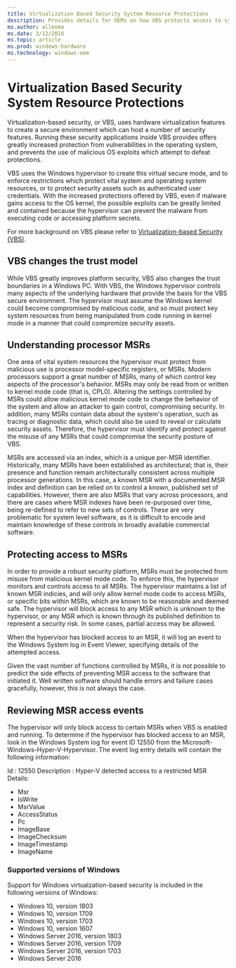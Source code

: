 ```yaml
---
title: Virtualization Based Security System Resource Protections  
description: Provides details for OEMs on how VBS protects access to system resources
ms.author: allenma
ms.date: 3/12/2018
ms.topic: article
ms.prod: windows-hardware
ms.technology: windows-oem
---
```

# Virtualization Based Security System Resource Protections

Virtualization-based security, or VBS, uses hardware virtualization features to create a secure environment which can host a number of security features. Running these security applications inside VBS provides offers greatly increased protection from vulnerabilities in the operating system, and prevents the use of malicious OS exploits which attempt to defeat protections.

VBS uses the Windows hypervisor to create this virtual secure mode, and to enforce restrictions which protect vital system and operating system resources, or to protect security assets such as authenticated user credentials. With the increased protections offered by VBS, even if malware gains access to the OS kernel, the possible exploits can be greatly limited and contained because the hypervisor can prevent the malware from executing code or accessing platform secrets.

For more background on VBS please refer to [Virtualization-based Security (VBS)](OEM-VBS.md).

## VBS changes the trust model

While VBS greatly improves platform security, VBS also changes the trust boundaries in a Windows PC. With VBS, the Windows hypervisor controls many aspects of the underlying hardware that provide the basis for the VBS secure enviromnent. The hypervisor must assume the Windows kernel could become compromised by malicious code, and so must protect key system resources from being manipulated from code running in kernel mode in a manner that could compromize security assets.

## Understanding processor MSRs

One area of vital system resources the hypervisor must protect from malicious use is processor model-specific registers, or MSRs. Modern processors support a great number of MSRs, many of which control key aspects of the processor's behavior. MSRs may only be read from or written to kernel mode code (that is, CPL0). Altering the settings controlled by MSRs could allow malicious kernel mode code to change the behavior of the system and allow an attacker to gain control, compromising security. In addition, many MSRs contain data about the system's operation, such as tracing or diagnostic data, which could also be used to reveal or calculate security assets. Therefore, the hypervisor must identify and protect against the misuse of any MSRs that could compromise the security posture of VBS.

MSRs are accessed via an index, which is a unique per-MSR identifier. Historically, many MSRs have been established as architectural; that is, their presence and function remain architecturally consistent across multiple processor generations. In this case, a known MSR with a documented MSR index and definition can be relied on to control a known, published set of capabilities. However, there are also MSRs that vary across processors, and there are cases where MSR indexes have been re-purposed over time, being re-defined to refer to new sets of controls. These are very problematic for system level software, as it is difficult to encode and maintain knowledge of these controls in broadly available commercial software.

## Protecting access to MSRs

In order to provide a robust security platform, MSRs must be protected from misuse from malicious kernel mode code. To enforce this, the hypervisor monitors and controls access to all MSRs. The hypervisor maintains a list of known MSR indicies, and will only allow kernel mode code to access MSRs, or specific bits within MSRs, which are known to be reasonable and deemed safe. The hypervisor will block access to any MSR which is unknown to the hypervisor, or any MSR which is known through its published definition to represent a security risk. In some cases, partial access may be allowed.

When the hypervisor has blocked access to an MSR, it will log an event to the Windows System log in Event Viewer, specifying details of the attempted access.

Given the vast number of functions controlled by MSRs, it is not possible to predict the side effects of preventing MSR access to the software that initiated it. Well written software should handle errors and failure cases gracefully, however, this is not always the case.

## Reviewing MSR access events

The hypervisor will only block access to certain MSRs when VBS is enabled and running. To determine if the hypervisor has blocked access to an MSR, look in the Windows System log for event ID 12550 from the Microsoft-Windows-Hyper-V-Hypervisor. The event log entry details will contain the following information:

Id          : 12550
Description : Hyper-V detected access to a restricted MSR
Details:
* Msr
* IsWrite
* MsrValue
* AccessStatus
* Pc
* ImageBase
* ImageChecksum
* ImageTimestamp
* ImageName

### Supported versions of Windows

Support for Windows virtualzation-based security is included in the following versions of Windows:


* Windows 10, version 1803
* Windows 10, version 1709
* Windows 10, version 1703
* Windows 10, version 1607
* Windows Server 2016, version 1803
* Windows Server 2016, version 1709
* Windows Server 2016, version 1703
* Windows Server 2016
